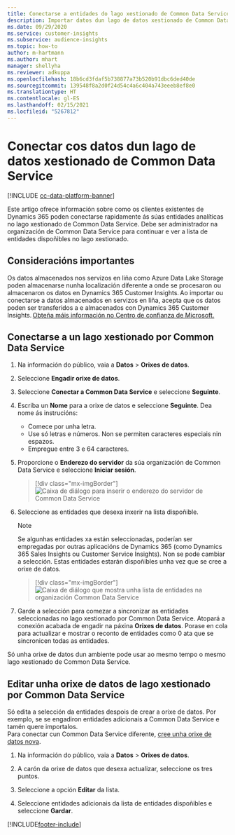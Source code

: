 ```yaml
---
title: Conectarse a entidades do lago xestionado de Common Data Service
description: Importar datos dun lago de datos xestionado de Common Data Service.
ms.date: 09/29/2020
ms.service: customer-insights
ms.subservice: audience-insights
ms.topic: how-to
author: m-hartmann
ms.author: mhart
manager: shellyha
ms.reviewer: adkuppa
ms.openlocfilehash: 18b6cd3fdaf5b738877a73b520b91dbc6ded40de
ms.sourcegitcommit: 139548f8a2d0f24d54c4a6c404a743eeeb8ef8e0
ms.translationtype: HT
ms.contentlocale: gl-ES
ms.lasthandoff: 02/15/2021
ms.locfileid: "5267812"
---
```

# <a name="connect-to-data-in-a-common-data-service-managed-data-lake"></a>Conectar cos datos dun lago de datos xestionado de Common Data Service

[!INCLUDE [cc-data-platform-banner](../includes/cc-data-platform-banner.md)]

Este artigo ofrece información sobre como os clientes existentes de Dynamics 365 poden conectarse rapidamente ás súas entidades analíticas no lago xestionado de Common Data Service. Debe ser administrador na organización de Common Data Service para continuar e ver a lista de entidades dispoñibles no lago xestionado.

## <a name="important-considerations"></a>Consideracións importantes

Os datos almacenados nos servizos en liña como Azure Data Lake Storage poden almacenarse nunha localización diferente a onde se procesaron ou almacenaron os datos en Dynamics 365 Customer Insights. Ao importar ou conectarse a datos almacenados en servizos en liña, acepta que os datos poden ser transferidos a e almacenados con Dynamics 365 Customer Insights. [Obteña máis información no Centro de confianza de Microsoft.](https://www.microsoft.com/trust-center)

## <a name="connect-to-a-common-data-service-managed-lake"></a>Conectarse a un lago xestionado por Common Data Service

1. Na información do público, vaia a **Datos** > **Orixes de datos**.

2. Seleccione **Engadir orixe de datos**.

3. Seleccione **Conectar a Common Data Service** e seleccione **Seguinte**.

4. Escriba un **Nome** para a orixe de datos e seleccione **Seguinte**. Dea nome ás instrucións: 
   - Comece por unha letra.
   - Use só letras e números. Non se permiten caracteres especiais nin espazos.
   - Empregue entre 3 e 64 caracteres.

5. Proporcione o **Enderezo do servidor** da súa organización de Common Data Service e seleccione **Iniciar sesión**.

   > [!div class="mx-imgBorder"]
   > ![Caixa de diálogo para inserir o enderezo do servidor de Common Data Service](media/enter-CDS-org-details.png)

6. Seleccione as entidades que desexa inxerir na lista dispoñible.    

   > [!NOTE]
   > Se algunhas entidades xa están seleccionadas, poderían ser empregadas por outras aplicacións de Dynamics 365 (como Dynamics 365 Sales Insights ou Customer Service Insights). Non se pode cambiar a selección. Estas entidades estarán dispoñibles unha vez que se cree a orixe de datos.

   > [!div class="mx-imgBorder"]
   > ![Caixa de diálogo que mostra unha lista de entidades na organización Common Data Service](media/select-analytical-entities.png)

7. Garde a selección para comezar a sincronizar as entidades seleccionadas no lago xestionado por Common Data Service. Atopará a conexión acabada de engadir na páxina **Orixes de datos**. Porase en cola para actualizar e mostrar o reconto de entidades como 0 ata que se sincronicen todas as entidades.

Só unha orixe de datos dun ambiente pode usar ao mesmo tempo o mesmo lago xestionado de Common Data Service.

## <a name="edit-a-common-data-service-managed-lake-data-source"></a>Editar unha orixe de datos de lago xestionado por Common Data Service

Só edita a selección da entidades despois de crear a orixe de datos. Por exemplo, se se engadiron entidades adicionais a Common Data Service e tamén quere importalos.    
Para conectar cun Common Data Service diferente, [cree unha orixe de datos nova](#connect-to-a-common-data-service-managed-lake).

1. Na información do público, vaia a **Datos** > **Orixes de datos**.

2. A carón da orixe de datos que desexa actualizar, seleccione os tres puntos.

3. Seleccione a opción **Editar** da lista.

4. Seleccione entidades adicionais da lista de entidades dispoñibles e seleccione **Gardar**.


[!INCLUDE[footer-include](../includes/footer-banner.md)]